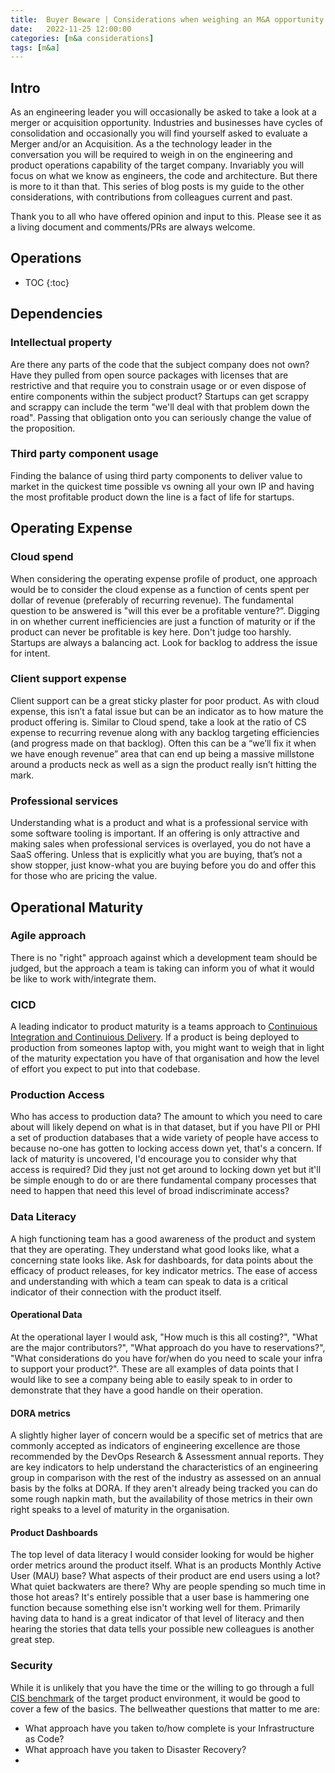 ```yaml
---
title:  Buyer Beware | Considerations when weighing an M&A opportunity | Operations
date:   2022-11-25 12:00:00
categories: [m&a considerations]
tags: [m&a]
---
```

## Intro
As an engineering leader you will occasionally be asked to take a look at a merger or acquisition opportunity. Industries and businesses have cycles of consolidation and occasionally you will find yourself asked to evaluate a Merger and/or an Acquisition. As a the technology leader in the conversation you will be required to weigh in on the engineering and product operations capability of the target company. Invariably you will focus on what we know as engineers, the code and architecture. But there is more to it than that. This series of blog posts is my guide to the other considerations, with contributions from colleagues current and past.

Thank you to all who have offered opinion and input to this. Please see it as a living document and comments/PRs are always welcome.

## Operations

* TOC
  {:toc}

## Dependencies

### Intellectual property
Are there any parts of the code that the subject company does not own? Have they pulled from open source packages with licenses that are restrictive and that require you to constrain usage or or even dispose of entire components within the subject product? Startups can get scrappy and scrappy can include the term "we'll deal with that problem down the road". Passing that obligation onto you can seriously change the value of the proposition.

### Third party component usage
Finding the balance of using third party components to deliver value to market in the quickest time possible vs owning all your own IP and having the most profitable product down the line is a fact of life for startups. 

## Operating Expense

### Cloud spend
When considering the operating expense profile of product, one approach would be to consider the cloud expense as a function of cents spent per dollar of revenue (preferably of recurring revenue). The fundamental question to be answered is "will this ever be a profitable venture?”. Digging in on whether current inefficiencies are just a function of maturity or if the product can never be profitable is key here. Don't judge too harshly. Startups are always a balancing act. Look for backlog to address the issue for intent.

### Client support expense
Client support can be a great sticky plaster for poor product. As with cloud expense, this isn’t a fatal issue but can be an indicator as to how mature the product offering is. Similar to Cloud spend, take a look at the ratio of CS expense to recurring revenue along with any backlog targeting efficiencies (and progress made on that backlog). Often this can be a “we’ll fix it when we have enough revenue” area that can end up being a massive millstone around a products neck as well as a sign the product really isn’t hitting the mark.

### Professional services
Understanding what is a product and what is a professional service with some software tooling is important. If an offering is only attractive and making sales when professional services is overlayed, you do not have a SaaS offering. Unless that is explicitly what you are buying, that’s not a show stopper, just know-what you are buying before you do and offer this for those who are pricing the value.

## Operational Maturity

### Agile approach
There is no "right" approach against which a development team should be judged, but the approach a team is taking can inform you of what it would be like to work with/integrate them.

### CICD
A leading indicator to product maturity is a teams approach to [Continuious Integration and Continuious Delivery](~https://about.gitlab.com/topics/ci-cd/~). If a product is being deployed to production from someones laptop with, you might want to weigh that in light of the maturity expectation you have of that organisation and how the level of effort you expect to put into that codebase. 

### Production Access
Who has access to production data? The amount to which you need to care about will likely depend on what is in that dataset, but if you have PII or PHI a set of production databases that a wide variety of people have access to because no-one has gotten to locking access down yet, that's a concern. If lack of maturity is uncovered, I'd encourage you to consider why that access is required? Did they just not get around to locking down yet but it'll be simple enough to do or are there fundamental company processes that need to happen that need this level of broad indiscriminate access?

### Data Literacy
A high functioning team has a good awareness of the product and system that they are operating. They understand what good looks like, what a concerning state looks like. Ask for dashboards, for data points about the efficacy of product releases, for key indicator metrics. The ease of access and understanding with which a team can speak to data is a critical indicator of their connection with the product itself.

#### Operational Data
At the operational layer I would ask, "How much is this all costing?", "What are the major contributors?", "What approach do you have to reservations?", "What considerations do you have for/when do you need to scale your infra to support your product?". These are all examples of data points that I would like to see a company being able to easily speak to in order to demonstrate that they have a good handle on their operation.

#### DORA metrics
A slightly higher layer of concern would be a specific set of metrics that are commonly accepted as indicators of engineering excellence are those recommended by the DevOps Research & Assessment annual reports. They are key indicators to help understand the characteristics of an engineering group in comparison with the rest of the industry as assessed on an annual basis by the folks at DORA. If they aren't already being tracked you can do some rough napkin math, but the availability of those metrics in their own right speaks to a level of maturity in the organisation.  

#### Product Dashboards
The top level of data literacy I would consider looking for would be higher order metrics around the product itself. What is an products Monthly Active User (MAU) base? What aspects of their product are end users using a lot? What quiet backwaters are there? Why are people spending so much time in those hot areas? It's entirely possible that a user base is hammering one function because something else isn't working well for them. Primarily having data to hand is a great indicator of that level of literacy and then hearing the stories that data tells your possible new colleagues is another great step. 

### Security
While it is unlikely that you have the time or the willing to go through a full [CIS benchmark](~https://www.cisecurity.org/~) of the target product environment, it would be good to cover a few of the basics. The bellweather questions that matter to me are:

- What approach have you taken to/how complete is your Infrastructure as Code?
- What approach have you taken to Disaster Recovery?
- 

## 